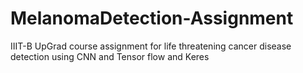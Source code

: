# MelanomaDetection-Assignment
IIIT-B UpGrad course assignment for life threatening cancer disease detection using CNN and Tensor flow and Keres  
